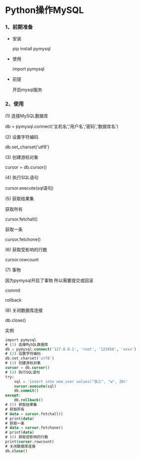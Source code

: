 # Python操作MySQL

### 1、前期准备

+ 安装

  pip install pymysql

+ 使用

  import pymysql

+ 前提

  开启mysql服务

### 2、使用

(1) 连接MySQL数据库

db = pymysql.connect('主机名','用户名','密码','数据库名')

(2) 设置字符编码

db.set_charset('utf8')

(3) 创建游标对象

cursor = db.cursor()

(4) 执行SQL语句

cursor.execute(sql语句)

(5) 获取结果集

获取所有

cursor.fetchall()

获取一条

cursor.fetchone()

(6) 获取受影响的行数

cursor.rowcount

(7) 事物

因为pymysql开启了事物 所以需要提交或回滚

commit

rollback

(8) 关闭数据库连接

db.close()

实例

```sql
import pymysql
# (1) 连接MySQL数据库
db = pymysql.connect('127.0.0.1', 'root', '123456', 'xxxx')
# (2) 设置字符编码
db.set_charset('utf8')
# (3) 创建游标对象
cursor = db.cursor()
# (4) 执行SQL语句
try:
    sql = 'insert into new_user values("张三", "w", 20)'
    cursor.execute(sql)
    db.commit()
except:
    db.rollback()
# (5) 获取结果集
# 获取所有
# data = cursor.fetchall()
# print(data)
# 获取一条
# data = cursor.fetchone()
# print(data)
# (6) 获取受影响的行数
print(cursor.rowcount)
# 关闭数据库连接
db.close()
```



